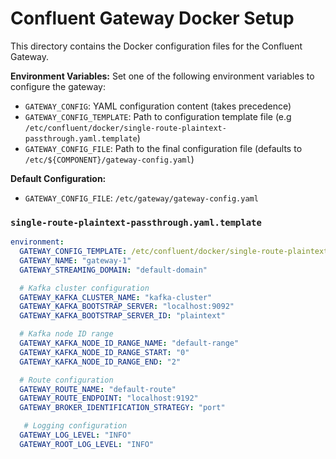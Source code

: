 # Confluent Gateway Docker Setup

This directory contains the Docker configuration files for the Confluent Gateway.

**Environment Variables:** Set one of the following environment variables to configure the gateway:
- `GATEWAY_CONFIG`: YAML configuration content (takes precedence)
- `GATEWAY_CONFIG_TEMPLATE`: Path to configuration template file (e.g `/etc/confluent/docker/single-route-plaintext-passthrough.yaml.template`)
- `GATEWAY_CONFIG_FILE`: Path to the final configuration file (defaults to `/etc/${COMPONENT}/gateway-config.yaml`)

**Default Configuration:**
- `GATEWAY_CONFIG_FILE`: `/etc/gateway/gateway-config.yaml`

### `single-route-plaintext-passthrough.yaml.template`
```yaml
environment:
  GATEWAY_CONFIG_TEMPLATE: /etc/confluent/docker/single-route-plaintext-passthrough.yaml.template
  GATEWAY_NAME: "gateway-1"
  GATEWAY_STREAMING_DOMAIN: "default-domain"

  # Kafka cluster configuration
  GATEWAY_KAFKA_CLUSTER_NAME: "kafka-cluster"
  GATEWAY_KAFKA_BOOTSTRAP_SERVER: "localhost:9092"
  GATEWAY_KAFKA_BOOTSTRAP_SERVER_ID: "plaintext"

  # Kafka node ID range
  GATEWAY_KAFKA_NODE_ID_RANGE_NAME: "default-range"
  GATEWAY_KAFKA_NODE_ID_RANGE_START: "0"
  GATEWAY_KAFKA_NODE_ID_RANGE_END: "2"

  # Route configuration
  GATEWAY_ROUTE_NAME: "default-route"
  GATEWAY_ROUTE_ENDPOINT: "localhost:9192"
  GATEWAY_BROKER_IDENTIFICATION_STRATEGY: "port"

   # Logging configuration
  GATEWAY_LOG_LEVEL: "INFO"
  GATEWAY_ROOT_LOG_LEVEL: "INFO"
```